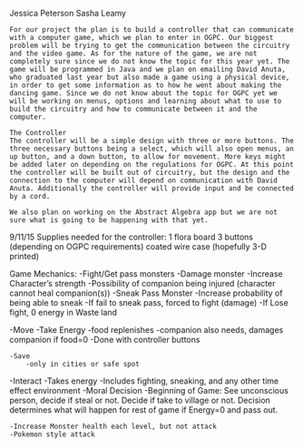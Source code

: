 Jessica Peterson
Sasha Leamy

	For our project the plan is to build a controller that can communicate with a computer game, which we plan to enter in OGPC. Our biggest problem will be trying to get the communication between the circuitry and the video game. As for the nature of the game, we are not completely sure since we do not know the topic for this year yet. The game will be programmed in Java and we plan on emailing David Anuta, who graduated last year but also made a game using a physical device, in order to get some information as to how he went about making the dancing game. Since we do not know about the topic for OGPC yet we will be working on menus, options and learning about what to use to build the circuitry and how to communicate between it and the computer.

	The Controller
	The controller will be a simple design with three or more buttons. The three necessary buttons being a select, which will also open menus, an up button, and a down button, to allow for movement. More keys might be added later on depending on the regulations for OGPC. At this point the controller will be built out of circuitry, but the design and the connection to the computer will depend on communication with David Anuta. Additionally the controller will provide input and be connected by a cord. 

	We also plan on working on the Abstract Algebra app but we are not sure what is going to be happening with that yet. 
	
9/11/15
	Supplies needed for the controller:
1 flora board
3 buttons (depending on OGPC requirements)
coated wire 
case (hopefully 3-D printed)

Game Mechanics:
-Fight/Get pass monsters
-Damage monster
	-Increase Character’s strength
	-Possibility of companion being injured (character cannot heal companion(s))
-Sneak Pass Monster
	-Increase probability of being able to sneak
	-If fail to sneak pass, forced to fight (damage)
-If  Lose fight, 0 energy in Waste land



-Move
		-Take Energy
			-food replenishes
				-companion also needs, damages companion if food=0
		-Done with controller buttons

	-Save
		-only in cities or safe spot
-Interact
		-Takes energy
		-Includes fighting, sneaking, and any other time effect environment
	-Moral Decision
		-Beginning of Game: See unconscious person, decide if steal or not. Decide if take to village or not. Decision determines what will happen for rest of game if Energy=0 and pass out.

	-Increase Monster health each level, but not attack
	-Pokemon style attack


